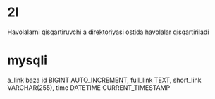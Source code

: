 # 2l
Havolalarni qisqartiruvchi
a direktoriyasi ostida havolalar qisqartiriladi

# mysqli
a_link baza
id BIGINT AUTO_INCREMENT, full_link TEXT, short_link VARCHAR(255), time DATETIME CURRENT_TIMESTAMP
